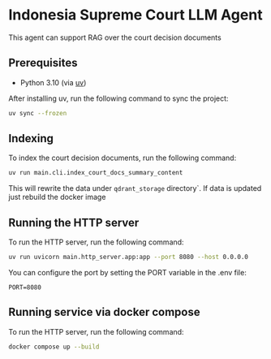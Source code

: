 # Indonesia Supreme Court LLM Agent

This agent can support RAG over the court decision documents

## Prerequisites

- Python 3.10 (via [uv](https://docs.astral.sh/uv/))

After installing uv, run the following command to sync the project:

```bash
uv sync --frozen
```

## Indexing

To index the court decision documents, run the following command:

```bash
uv run main.cli.index_court_docs_summary_content
```

This will rewrite the data under `qdrant_storage` directory`. If data is updated just rebuild the docker image

## Running the HTTP server

To run the HTTP server, run the following command:

```bash
uv run uvicorn main.http_server.app:app --port 8080 --host 0.0.0.0
```

You can configure the port by setting the PORT variable in the .env file:

```
PORT=8080
```

## Running service via docker compose

To run the HTTP server, run the following command:

```bash
docker compose up --build
```
